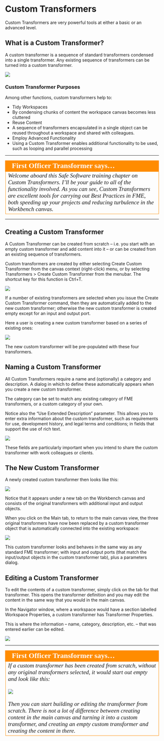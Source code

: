 # Custom Transformers #

Custom Transformers are very powerful tools at either a basic or an advanced level.

## What is a Custom Transformer? ##

A custom transformer is a sequence of standard transformers condensed into a single transformer. Any existing sequence of transformers can be turned into a custom transformer.

![](./Images/Img3.01.CustomTransformer.png)


### Custom Transformer Purposes ###

Among other functions, custom transformers help to:

- Tidy Workspaces
 - By condensing chunks of content the workspace canvas becomes less cluttered
- Reuse Content
 - A sequence of transformers encapsulated in a single object can be reused throughout a workspace and shared with colleagues.
- Employ Advanced Functionality
 - Using a Custom Transformer enables additional functionality to be used, such as looping and parallel processing

---

<!--Person X Says Section-->

<table style="border-spacing: 0px">
<tr>
<td style="vertical-align:middle;background-color:darkorange;border: 2px solid darkorange">
<i class="fa fa-quote-left fa-lg fa-pull-left fa-fw" style="color:white;padding-right: 12px;vertical-align:text-top"></i>
<span style="color:white;font-size:x-large;font-weight: bold;font-family:serif">First Officer Transformer says…</span>
</td>
</tr>

<tr>
<td style="border: 1px solid darkorange">
<span style="font-family:serif; font-style:italic; font-size:larger">
Welcome aboard this Safe Software training chapter on Custom Transformers. I’ll be your guide to all of the functionality involved. As you can see, Custom Transformers are excellent tools for carrying out Best Practices
in FME, both speeding up your projects and reducing turbulence in the Workbench canvas.
</span>
</td>
</tr>
</table>

---

## Creating a Custom Transformer ##

A Custom Transformer can be created from scratch – i.e. you start with an empty custom transformer and add content into it – or can be created from an existing sequence of transformers.

Custom transformers are created by either selecting Create Custom Transformer from the canvas context (right-click) menu, or by selecting Transformers > Create Custom Transformer from the menubar. The shortcut key for this function is Ctrl+T.

![](./Images/Img3.02.CustomTransformerMenubar.png)

If a number of existing transformers are selected when you issue the Create Custom Transformer command, then they are automatically added to the new custom transformer; otherwise the new custom transformer is created empty except for an input and output port.

Here a user is creating a new custom transformer based on a series of existing ones:

![](./Images/Img3.03.CustomTransformerContextMenu.png)

The new custom transformer will be pre-populated with these four transformers.


## Naming a Custom Transformer ##

All Custom Transformers require a name and (optionally) a category and description. A dialog in which to define these automatically appears when you create a new custom transformer.

The category can be set to match any existing category of FME transformers, or a custom category of your own.

Notice also the “Use Extended Description” parameter. This allows you to enter extra information about the custom transformer, such as requirements for use, development history, and legal terms and conditions; in fields that support the use of rich text.

![](./Images/Img3.04.CustomTransformerNaming.png)

These fields are particularly important when you intend to share the custom transformer with work colleagues or clients.


## The New Custom Transformer ##

A newly created custom transformer then looks like this:

![](./Images/Img3.05.NewCustomTransformer.png)

Notice that it appears under a new tab on the Workbench canvas and consists of the original transformers with additional input and output objects.

When you click on the Main tab, to return to the main canvas view, the three original transformers have now been replaced by a custom transformer object that is automatically connected into the existing workspace:

![](./Images/Img3.08.CustomTransformeronCanvas.png)

This custom transformer looks and behaves in the same way as any standard FME transformer; with input and output ports (that match the input/output objects in the custom transformer tab), plus a parameters dialog.


## Editing a Custom Transformer ##

To edit the contents of a custom transformer, simply click on the tab for that transformer. This opens the transformer definition and you may edit the content in the same way that you would in the main canvas.

In the Navigator window, where a workspace would have a section labelled Workspace Properties, a custom transformer has Transformer Properties.

This is where the information – name, category, description, etc. – that was entered earlier can be edited.

![](./Images/Img3.07.CustomTransformerNavWindow.png)

---

<table style="border-spacing: 0px">
<tr>
<td style="vertical-align:middle;background-color:darkorange;border: 2px solid darkorange">
<i class="fa fa-quote-left fa-lg fa-pull-left fa-fw" style="color:white;padding-right: 12px;vertical-align:text-top"></i>
<span style="color:white;font-size:x-large;font-weight: bold;font-family:serif">First Officer Transformer says…</span>
</td>
</tr>

<tr>
<td style="border: 1px solid darkorange">
<span style="font-family:serif; font-style:italic; font-size:larger">
If a custom transformer has been created from scratch, without any original transformers selected, it would start out empty and look like this:
<br><br><img src="./Images/Img3.06.NewCustomTransformerEmpty.png">
<br><br>Then you can start building or editing the transformer from scratch. There is not a lot of difference between creating content in the main canvas and turning it into a custom transformer, and creating an empty custom transformer and creating the content in there.
</span>
</td>
</tr>
</table>

